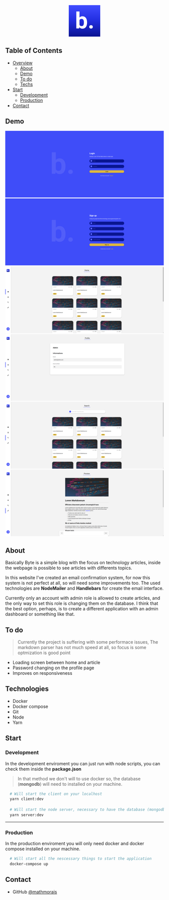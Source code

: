 <div align="center">
  <img style="margin: 0" alt="byte" src="./assets/logo.svg" />
</div>

## Table of Contents

- [Overview](#overview)
  - [About](#about)
  - [Demo](#demo)
  - [To do](#to-do)
  - [Techs](#techs)
- [Start](#start)
  - [Development](#development)
  - [Production](#production)
- [Contact](#contact)

## Demo

<img alt="Login page" src="./assets/Login.png">

<img alt="SignUp page" src="./assets/SignUp.png">

<img alt="Home page" src="./assets/Home.png">

<img alt="Profile page" src="./assets/Profile.png">

<img alt="Search page" src="./assets/Search.png">

<img alt="Create page" src="./assets/Create.png">

## About

Basically Byte is a simple blog with the focus on technology articles, inside the webpage is possible to see articles with differents topics.

In this website I've created an email confirmation system, for now this system is not perfect at all, so will need some improvements too. The used technologies are **NodeMailer** and **Handlebars** for create the email interface.

Currently only an account with admin role is allowed to create articles, and the only way to set this role is changing them on the database. I think that the best option, perhaps, is to create a different application with an admin dashboard or something like that.

## To do

> Currently the project is suffering with some performace issues, The markdown parser has not much speed at all, so focus is some optmization is good point

- Loading screen between home and article
- Password changing on the profile page
- Improves on responsiveness

## Technologies

- Docker
- Docker compose
- Git
- Node
- Yarn

## Start

### Development

In the development enviroment you can just run with node scripts, you can check them inside the **package.json**

> In that method we don't will to use docker so, the database (**mongodb**) will need to installed on your machine.

```bash
  # Will start the client on your localhost
  yarn client:dev

  # Will start the node server, necessary to have the database (mongodb) installed
  yarn server:dev
```

---

### Production

In the production enviroment you will only need docker and docker compose installed on your machine.

```bash
  # Will start all the nescessary things to start the application
  docker-compose up
```

## Contact

- GitHub [@mathmorais](https://github.com/mathmorais)
